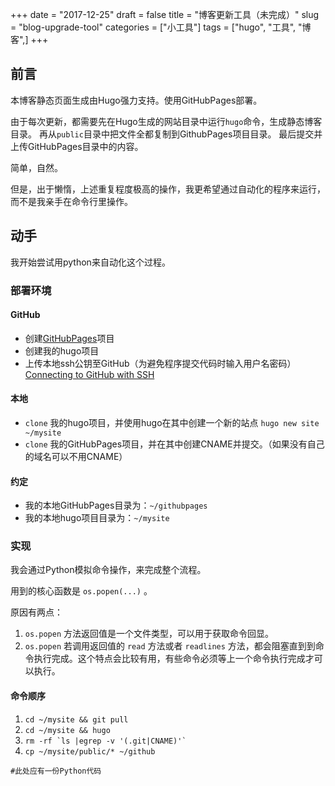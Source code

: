 +++
date = "2017-12-25"
draft = false
title = "博客更新工具（未完成）"
slug = "blog-upgrade-tool"
categories = ["小工具"]
tags = ["hugo", "工具", "博客",]
+++

## 前言

本博客静态页面生成由Hugo强力支持。使用GitHubPages部署。
  
由于每次更新，都需要先在Hugo生成的网站目录中运行`hugo`命令，生成静态博客目录。
再从`public`目录中把文件全都复制到GithubPages项目目录。
最后提交并上传GitHubPages目录中的内容。
  
简单，自然。

但是，出于懒惰，上述重复程度极高的操作，我更希望通过自动化的程序来运行，而不是我亲手在命令行里操作。

## 动手

我开始尝试用python来自动化这个过程。

### 部署环境

#### GitHub
- 创建[GitHubPages](https://pages.github.com/)项目
- 创建我的hugo项目
- 上传本地ssh公钥至GitHub（为避免程序提交代码时输入用户名密码）[Connecting to GitHub with SSH](https://help.github.com/articles/connecting-to-github-with-ssh/)

#### 本地
- `clone` 我的hugo项目，并使用hugo在其中创建一个新的站点 `hugo new site ~/mysite`
- `clone` 我的GitHubPages项目，并在其中创建CNAME并提交。（如果没有自己的域名可以不用CNAME）

#### 约定
- 我的本地GitHubPages目录为：`~/githubpages`
- 我的本地hugo项目目录为：`~/mysite`

### 实现

我会通过Python模拟命令操作，来完成整个流程。
  
用到的核心函数是 `os.popen(...)` 。

原因有两点：

1. `os.popen` 方法返回值是一个文件类型，可以用于获取命令回显。
2. `os.popen` 若调用返回值的 `read` 方法或者 `readlines` 方法，都会阻塞直到到命令执行完成。这个特点会比较有用，有些命令必须等上一个命令执行完成才可以执行。

#### 命令顺序
1. `cd ~/mysite && git pull`
2. `cd ~/mysite && hugo`
3. ```rm -rf `ls |egrep -v '(.git|CNAME)'` ```
4. `cp ~/mysite/public/* ~/github`

```
#此处应有一份Python代码
```


